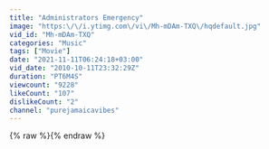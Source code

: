 ```yaml
---
title: "Administrators Emergency"
image: "https:\/\/i.ytimg.com\/vi\/Mh-mDAm-TXQ\/hqdefault.jpg"
vid_id: "Mh-mDAm-TXQ"
categories: "Music"
tags: ["Movie"]
date: "2021-11-11T06:24:18+03:00"
vid_date: "2010-10-11T23:32:29Z"
duration: "PT6M4S"
viewcount: "9228"
likeCount: "107"
dislikeCount: "2"
channel: "purejamaicavibes"
---
```

{% raw %}{% endraw %}
